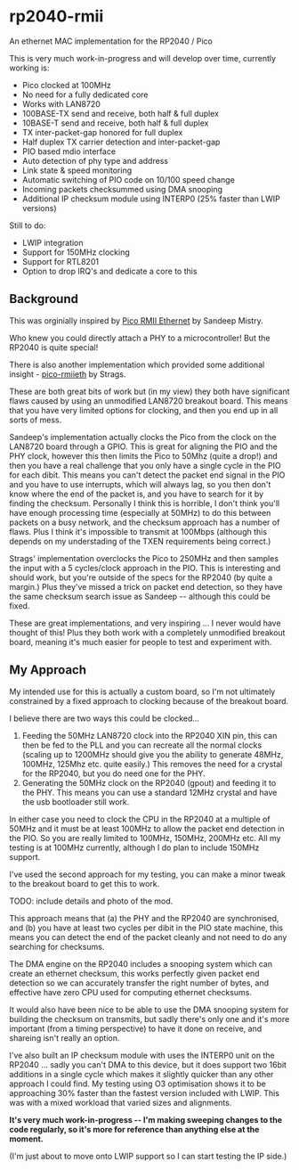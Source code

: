 # rp2040-rmii

An ethernet MAC implementation for the RP2040 / Pico

This is very much work-in-progress and will develop over time, currently working is:

- Pico clocked at 100MHz
- No need for a fully dedicated core
- Works with LAN8720
- 100BASE-TX send and receive, both half & full duplex
- 10BASE-T send and receive, both half & full duplex
- TX inter-packet-gap honored for full duplex
- Half duplex TX carrier detection and inter-packet-gap
- PIO based mdio interface
- Auto detection of phy type and address
- Link state & speed monitoring
- Automatic switching of PIO code on 10/100 speed change
- Incoming packets checksummed using DMA snooping
- Additional IP checksum module using INTERP0 (25% faster than LWIP versions)

Still to do:

- LWIP integration
- Support for 150MHz clocking
- Support for RTL8201 
- Option to drop IRQ's and dedicate a core to this

## Background

This was orginially inspired by [Pico RMII Ethernet](https://github.com/sandeepmistry/pico-rmii-ethernet) by Sandeep Mistry. 

Who knew you could directly attach a PHY to a microcontroller! But the RP2040 is quite special!

There is also another implementation which provided some additional insight - [pico-rmiieth](https://github.com/strags/pico-rmiieth) by Strags.

These are both great bits of work but (in my view) they both have significant flaws caused by using an unmodified LAN8720 breakout board. This means that you have very limited options for clocking, and then you end up in all sorts of mess.

Sandeep's implementation actually clocks the Pico from the clock on the LAN8720 board through a GPIO. This is great for aligning the PIO and the PHY clock, however this then limits the Pico to 50Mhz (quite a drop!) and then you have a real challenge that you only have a single cycle in the PIO for each dibit. This means you can't detect the packet end signal in the PIO and you have to use interrupts, which will always lag, so you then don't know where the end of the packet is, and you have to search for it by finding the checksum. 
Personally I think this is horrible, I don't think you'll have enough processing time (especially at 50MHz) to do this between packets on a busy network, and the checksum approach has a number of flaws. Plus I think it's impossible to transmit at 100Mbps (although this depends on my understading of the TXEN requirements being correct.) 

Strags' implementation overclocks the Pico to 250MHz and then samples the input with a 5 cycles/clock approach in the PIO. This is interesting and should work, but you're outside of the specs for the RP2040 (by quite a margin.) Plus they've missed a trick on packet end detection, so they have the same checksum search issue as Sandeep -- although this could be fixed.

These are great implementations, and very inspiring ... I never would have thought of this! Plus they both work with a completely unmodified breakout board, meaning it's much easier for people to test and experiment with.

## My Approach

My intended use for this is actually a custom board, so I'm not ultimately constrained by a fixed approach to clocking because of the breakout board.

I believe there are two ways this could be clocked...

1. Feeding the 50MHz LAN8720 clock into the RP2040 XIN pin, this can then be fed to the PLL and you can recreate all the normal clocks (scaling up to 1200MHz should give you the ability to generate 48MHz, 100MHz, 125Mhz etc. quite easily.) This removes the need for a crystal for the RP2040, but you do need one for the PHY.
2. Generating the 50MHz clock on the RP2040 (gpout) and feeding it to the PHY. This means you can use a standard 12MHz crystal and have the usb bootloader still work.

In either case you need to clock the CPU in the RP2040 at a multiple of 50MHz and it must be at least 100MHz to allow the packet end detection in the PIO. So you are really limited to 100MHz, 150MHz, 200MHz etc. All my testing is at 100MHz currently, although I do plan to include 150MHz support.

I've used the second approach for my testing, you can make a minor tweak to the breakout board to get this to work.

TODO: include details and photo of the mod.

This approach means that (a) the PHY and the RP2040 are synchronised, and (b) you have at least two cycles per dibit in the PIO state machine, this means you can detect the end of the packet cleanly and not need to do any searching for checksums.

The DMA engine on the RP2040 includes a snooping system which can create an ethernet checksum, this works perfectly given packet end detection so we can accurately transfer the right number of bytes, and effective have zero CPU used for computing ethernet checksums.

It would also have been nice to be able to use the DMA snooping system for building the checksum on transmits, but sadly there's only one and it's more important (from a timing perspective) to have it done on receive, and shareing isn't really an option.

I've also built an IP checksum module with uses the INTERP0 unit on the RP2040 ... sadly you can't DMA to this device, but it does support two 16bit additions in a single cycle which makes it slightly quicker than any other approach I could find. My testing using O3 optimisation shows it to be approaching 30% faster than the fastest version included with LWIP. This was with a mixed workload that varied sizes and alignments.

**It's very much work-in-progress -- I'm making sweeping changes to the code regularly, so it's more for reference than anything else at the moment.**

(I'm just about to move onto LWIP support so I can start testing the IP side.)
